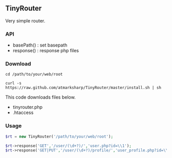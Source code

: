 ## TinyRouter

Very simple router.

### API

- basePath() : set basepath
- response() : response php files

### Download

```
cd /path/to/your/web/root

curl -s https://raw.github.com/atmarksharp/TinyRouter/master/install.sh | sh
```

This code downloads files below.

- tinyrouter.php
- .htaccess

### Usage

```php
$rt = new TinyRouter('/path/to/your/web/root');

$rt->response('GET','/user/(\d+?)/','user.php?id=\\1');
$rt->response('GET|PUT','/user/(\d+?)/profile/','user_profile.php?id=\\1');
```